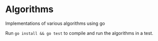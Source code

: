 # Algorithms

Implementations of various algorithms using go

Run `go install && go test` to compile and run the algorithms in a test.
